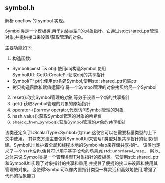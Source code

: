## symbol.h

解析 oneflow 的 symbol 实现。

Symbol类是一个模板类,用于包装类型T的对象指针。它通过std::shared_ptr管理对象,并提供接口来设置/获取管理的对象。

主要功能如下:
1. 构造函数:
- Symbol(const T& obj):使用obj构造Symbol,使用SymbolUtil::GetOrCreatePtr获取obj的共享指针
- Symbol(T* ptr):使用ptr构造Symbol,使用std::shared_ptr<const T>包装ptr
- 拷贝构造函数和赋值运算符:将一个Symbol管理的对象拷贝给另一个Symbol
2. reset():改变Symbol管理的对象,等效于设置一个新的共享指针
3. get():获取Symbol管理的对象的原始指针
4. operator->():arrow operator,代表访问Symbol管理的对象
5. hash_value():获取Symbol管理的对象的哈希值
6. shared_from_symbol():获取Symbol管理的对象的共享指针

该类还定义了IsScalarType<Symbol<T>>为true,这使它可以在需要标量类型的上下文中使用。 
其静态方法主要依赖SymbolUtil来管理T类型对象共享指针的获取/创建。SymbolUtil维护着全局和线程本地的SymbolMap来存储共享指针。
该类也定义了一个hash结构,使其可以用于基于哈希的场景,如std::unordered_map。
所以,总体来说,Symbol类是一个管理类型T对象指针的模板类。它使用std::shared_ptr和SymbolUtil实现了对象指针的共享和重用,并提供了便捷的接口来设置和使用其管理的对象。
这使得Symbol可以像内置指针类型一样灵活和高效地使用,增强了代码的抽象能力

